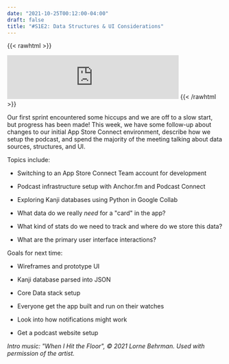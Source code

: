 ```yaml
---
date: "2021-10-25T00:12:00-04:00"
draft: false
title: "#S1E2: Data Structures & UI Considerations"
---
```


{{< rawhtml >}}
<iframe src="https://anchor.fm/side-project-spotlight/embed/episodes/S1E2-Data-Structures--UI-Considerations-e18u0id" height="102px" width="400px" frameborder="0" scrolling="no"></iframe>
{{< /rawhtml >}}

Our first sprint encountered some hiccups and we are off to a slow start, but progress has been made!  This week, we have some follow-up about changes to our initial App Store Connect environment, describe how we setup the podcast, and spend the majority of the meeting talking about data sources, structures, and UI. 

Topics include:

- Switching to an App Store Connect Team account for development

- Podcast infrastructure setup with Anchor.fm and Podcast Connect

- Exploring Kanji databases using Python in Google Collab

- What data do we really *need* for a "card" in the app?

- What kind of stats do we need to track and where do we store this data?

- What are the primary user interface interactions?


Goals for next time: 

- Wireframes and prototype UI

- Kanji database parsed into JSON

- Core Data stack setup

- Everyone get the app built and run on their watches

- Look into how notifications might work

- Get a podcast website setup

*Intro music: "When I Hit the Floor", © 2021 Lorne Behrman. Used with permission of the artist.*
